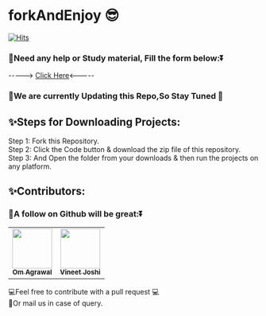 # forkAndEnjoy 😎
[![Hits](https://hits.seeyoufarm.com/api/count/incr/badge.svg?url=https%3A%2F%2Fgithub.com%2Fdevelopervineetjoshi%2FforkAndEnjoy&count_bg=%23F8B500&title_bg=%23000000&icon=teamspeak.svg&icon_color=%23CBCE21&title=Views+&edge_flat=false)](https://hits.seeyoufarm.com)

### 🎐Need any help or Study material, Fill the form below:⏬</br>

  -----> <a href="https://forms.gle/BEPC6BUFcWh33MBf7">Click Here</a><-----</br>
### 📣We are currently Updating this Repo,So Stay Tuned 📲

## ✨Steps for Downloading Projects:

Step 1: Fork this Repository.</br>
Step 2: Click the Code button & download the zip file of this repository.</br>
Step 3: And Open the folder from your downloads & then run the projects on any platform.</br>

## ✨Contributors:
### 🎐A follow on Github will be great:⏬</br>
<table>
  <tr>
        <td align="center"><a href="https://github.com/omagrawal1111"><img src="https://avatars.githubusercontent.com/u/48345993?v=4" width="80px;" alt=""/><br /><sub><b>Om Agrawal</b></sub></a><br /></td>
    <td align="center"><a href="https://github.com/developervineetjoshi"><img src="https://avatars.githubusercontent.com/u/52591245?v=4" width="80px;" alt=""/><br /><sub><b>Vineet Joshi</b></sub></a><br /></td> 

 </tr>
</table>

💻Feel free to contribute with a pull request 💻 <br/>
📲Or mail us in case of query.
